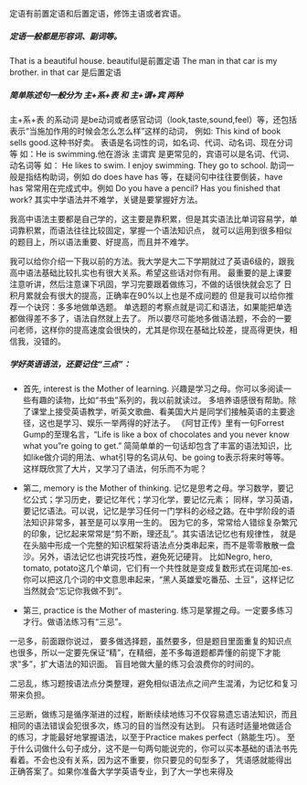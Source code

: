 
定语有前置定语和后置定语，修饰主语或者宾语。
##### 定语一般都是形容词、副词等。
That is a beautiful house. beautiful是前置定语
The man in that car is my brother. in that car 是后置定语
##### 简单陈述句一般分为 主+系+表 和 主+谓+宾 两种
主+系+表 的系动词 是be动词或者感官动词（look,taste,sound,feel）等，还包括表示“当施加作用的时候会怎么怎么样”这样的动词，
例如:
This kind of book sells good.这种书好卖。
表语是名词性的词，如名词、代词、动名词、现在分词等
如：He is swimming.他在游泳
主谓宾 是更常见的，宾语可以是名词、代词、动名词等
如：
He likes to swim.
I enjoy swimming.
They go to school.
助词一般是指结构助词，例如 do does have has 等，在疑问句中往往要倒装，have has 常常用在完成式中。例如
Do you have a pencil?
Has you finished that work?
其实中学语法并不难学，关键是要掌握好方法。

我高中语法主要都是自己学的，这主要是靠积累，但是其实语法比单词容易学，单词靠积累，而语法往往比较固定，掌握一个语法知识点，
就可以运用到很多相似的题目上，所以语法重要、好提高，而且并不难学。

我可以给你介绍一下我以前的方法。我大学是大二下学期就过了英语6级的，跟我高中语法基础比较扎实也有很大关系。希望这些话对你有用。
最重要的是上课要注意听讲，然后注意课下巩固，学习完要跟着做练习，不做的话很快就会忘了
日积月累就会有很大的提高，正确率在90%以上也是不成问题的
但是我可以给你推荐一个诀窍：多多地做单选题。
单选题的考察点就是词汇和语法，如果能把单选都做得差不多了，语法自然就上去了。
所以要尽可能地多做语法题，不会的一要问老师，这样你的提高速度会很快的，尤其是你现在基础比较差，提高得更快，相信我，没错的。

##### 学好英语语法，还要记住“三点”：

- 首先, interest is the Mother of learning. 兴趣是学习之母。你可以多阅读一些有趣的读物，比如“书虫”系列的，我以前就读过。
多培养语感很有帮助。除了课堂上接受英语教学，听英文歌曲、看美国大片是同学们接触英语的主要途径，这也是学习、娱乐一举两得的好法子。
《阿甘正传》里有一句Forrest Gump的至理名言，“Life is like a box of chocolates and you never know what you”re going to get.”
简简单单的一句话却包含了丰富的语法知识，比如like做介词的用法、what引导的名词从句、be going to表示将来时等等。
这样既欣赏了大片，又学习了语法，何乐而不为呢？

- 第二, memory is the Mother of thinking. 记忆是思考之母。学习数学，要记忆公式；学习历史，要记忆年代；学习化学，要记忆元素；
同样，学习英语，要记忆语法。可以说，记忆是学习任何一门学科的必经之路。在中学阶段的语法知识非常多，甚至是可以享用一生的。
因为它的多，常常给人错综复杂繁冗的印象，记忆起来常常是“剪不断，理还乱”。其实语法记忆也有规律性，
就是在头脑中形成一个完整的知识框架将语法点分类串起来，而不是零零散散一盘沙。另外，语法记忆也讲究技巧性，避免死记硬背。
比如Negro, hero, tomato, potato这几个单词，它们有一个共性就是变成复数形式在词尾加-es.
你可以把这几个词的中文意思串起来，“黑人英雄爱吃番茄、土豆”，这样记忆当然就会“忘记你我做不到”。

- 第三, practice is the Mother of mastering. 练习是掌握之母。一定要多练习才行。做语法练习有“三忌”。

一忌多，前面跟你说过，
要多做选择题，虽然要多，但是题目里面重复的知识点也很多，所以一定要先保证“精”，在精细，差不多每道题都弄懂的前提下才能求“多”，扩大语法的知识面。
盲目地做大量的练习会浪费你的时间的。

二忌乱，练习题按语法点分类整理，避免相似语法点之间产生混淆，为记忆和复习带来负担。

三忌断，做练习是循序渐进的过程，断断续续地练习不仅容易遗忘语法知识，而且相同的语法错误会犯很多次，练习的目的当然没有达到。
只有适时适量地做适合的练习，才能最好地掌握语法，以至于Practice makes perfect（熟能生巧）。
至于什么词做什么句子成分，这不是一句两句能说完的，你可以买本基础的语法书先看着。不会也没有关系，因为这不重要，你只要见的句型多了，
凭语感就能得出正确答案了。如果你准备大学学英语专业，到了大一学也来得及

